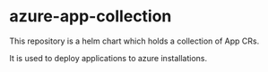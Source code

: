 # azure-app-collection

This repository is a helm chart which holds a collection of App CRs.

It is used to deploy applications to azure installations.
